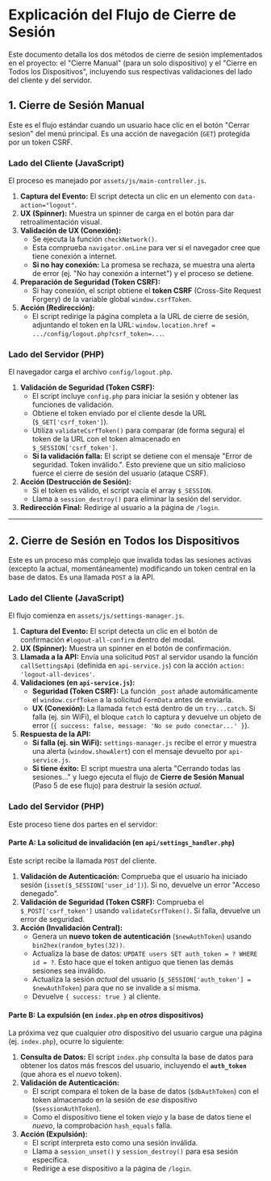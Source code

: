 # Explicación del Flujo de Cierre de Sesión

Este documento detalla los dos métodos de cierre de sesión implementados en el proyecto: el "Cierre Manual" (para un solo dispositivo) y el "Cierre en Todos los Dispositivos", incluyendo sus respectivas validaciones del lado del cliente y del servidor.

## 1. Cierre de Sesión Manual

Este es el flujo estándar cuando un usuario hace clic en el botón "Cerrar sesion" del menú principal. Es una acción de navegación (`GET`) protegida por un token CSRF.

### Lado del Cliente (JavaScript)

El proceso es manejado por `assets/js/main-controller.js`.

1.  **Captura del Evento:** El script detecta un clic en un elemento con `data-action="logout"`.
2.  **UX (Spinner):** Muestra un spinner de carga en el botón para dar retroalimentación visual.
3.  **Validación de UX (Conexión):**
    * Se ejecuta la función `checkNetwork()`.
    * Esta comprueba `navigator.onLine` para ver si el navegador cree que tiene conexión a internet.
    * **Si no hay conexión:** La promesa se rechaza, se muestra una alerta de error (ej. "No hay conexión a internet") y el proceso se detiene.
4.  **Preparación de Seguridad (Token CSRF):**
    * Si hay conexión, el script obtiene el **token CSRF** (Cross-Site Request Forgery) de la variable global `window.csrfToken`.
5.  **Acción (Redirección):**
    * El script redirige la página completa a la URL de cierre de sesión, adjuntando el token en la URL: `window.location.href = .../config/logout.php?csrf_token=...`.

### Lado del Servidor (PHP)

El navegador carga el archivo `config/logout.php`.

1.  **Validación de Seguridad (Token CSRF):**
    * El script incluye `config.php` para iniciar la sesión y obtener las funciones de validación.
    * Obtiene el token enviado por el cliente desde la URL (`$_GET['csrf_token']`).
    * Utiliza `validateCsrfToken()` para comparar (de forma segura) el token de la URL con el token almacenado en `$_SESSION['csrf_token']`.
    * **Si la validación falla:** El script se detiene con el mensaje "Error de seguridad. Token inválido.". Esto previene que un sitio malicioso fuerce el cierre de sesión del usuario (ataque CSRF).
2.  **Acción (Destrucción de Sesión):**
    * Si el token es válido, el script vacía el array `$_SESSION`.
    * Llama a `session_destroy()` para eliminar la sesión del servidor.
3.  **Redirección Final:** Redirige al usuario a la página de `/login`.

---

## 2. Cierre de Sesión en Todos los Dispositivos

Este es un proceso más complejo que invalida todas las sesiones activas (excepto la actual, momentáneamente) modificando un token central en la base de datos. Es una llamada `POST` a la API.

### Lado del Cliente (JavaScript)

El flujo comienza en `assets/js/settings-manager.js`.

1.  **Captura del Evento:** El script detecta un clic en el botón de confirmación `#logout-all-confirm` dentro del modal.
2.  **UX (Spinner):** Muestra un spinner en el botón de confirmación.
3.  **Llamada a la API:** Envía una solicitud `POST` al servidor usando la función `callSettingsApi` (definida en `api-service.js`) con la acción `action: 'logout-all-devices'`.
4.  **Validaciones (en `api-service.js`):**
    * **Seguridad (Token CSRF):** La función `_post` añade automáticamente el `window.csrfToken` a la solicitud `FormData` antes de enviarla.
    * **UX (Conexión):** La llamada `fetch` está dentro de un `try...catch`. Si falla (ej. sin WiFi), el bloque `catch` lo captura y devuelve un objeto de error (`{ success: false, message: 'No se pudo conectar...' }`).
5.  **Respuesta de la API:**
    * **Si falla (ej. sin WiFi):** `settings-manager.js` recibe el error y muestra una alerta (`window.showAlert`) con el mensaje devuelto por `api-service.js`.
    * **Si tiene éxito:** El script muestra una alerta "Cerrando todas las sesiones..." y luego ejecuta el flujo de **Cierre de Sesión Manual** (Paso 5 de ese flujo) para destruir la sesión *actual*.

### Lado del Servidor (PHP)

Este proceso tiene dos partes en el servidor:

#### Parte A: La solicitud de invalidación (en `api/settings_handler.php`)

Este script recibe la llamada `POST` del cliente.

1.  **Validación de Autenticación:** Comprueba que el usuario ha iniciado sesión (`isset($_SESSION['user_id'])`). Si no, devuelve un error "Acceso denegado".
2.  **Validación de Seguridad (Token CSRF):** Comprueba el `$_POST['csrf_token']` usando `validateCsrfToken()`. Si falla, devuelve un error de seguridad.
3.  **Acción (Invalidación Central):**
    * Genera un **nuevo token de autenticación** (`$newAuthToken`) usando `bin2hex(random_bytes(32))`.
    * Actualiza la base de datos: `UPDATE users SET auth_token = ? WHERE id = ?`. Esto hace que el token antiguo que tienen las demás sesiones sea inválido.
    * Actualiza la sesión *actual* del usuario (`$_SESSION['auth_token'] = $newAuthToken`) para que no se invalide a sí misma.
    * Devuelve `{ success: true }` al cliente.

#### Parte B: La expulsión (en `index.php` en *otros* dispositivos)

La próxima vez que cualquier *otro* dispositivo del usuario cargue una página (ej. `index.php`), ocurre lo siguiente:

1.  **Consulta de Datos:** El script `index.php` consulta la base de datos para obtener los datos más frescos del usuario, incluyendo el **`auth_token`** (que ahora es el *nuevo* token).
2.  **Validación de Autenticación:**
    * El script compara el token de la base de datos (`$dbAuthToken`) con el token almacenado en la sesión de *ese* dispositivo (`$sessionAuthToken`).
    * Como el dispositivo tiene el token *viejo* y la base de datos tiene el *nuevo*, la comprobación `hash_equals` falla.
3.  **Acción (Expulsión):**
    * El script interpreta esto como una sesión inválida.
    * Llama a `session_unset()` y `session_destroy()` para esa sesión específica.
    * Redirige a ese dispositivo a la página de `/login`.